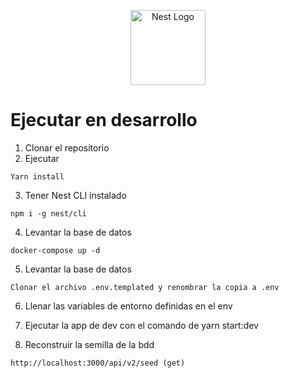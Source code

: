 <p align="center">
  <a href="http://nestjs.com/" target="blank"><img src="https://nestjs.com/img/logo-small.svg" width="120" alt="Nest Logo" /></a>
</p>

# Ejecutar en desarrollo

1. Clonar el repositorio
2. Ejecutar

```
Yarn install
```

3. Tener Nest CLI instalado

```
npm i -g nest/cli
```

4. Levantar la base de datos

```
docker-compose up -d
```

5. Levantar la base de datos

```
Clonar el archivo .env.templated y renombrar la copia a .env
```

6. Llenar las variables de entorno definidas en el env

7. Ejecutar la app de dev con el comando de yarn start:dev

8. Reconstruir la semilla de la bdd

```
http://localhost:3000/api/v2/seed (get)
```
